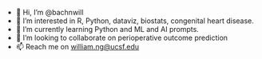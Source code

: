 - 👋 Hi, I’m @bachnwill
- 👀 I’m interested in R, Python, dataviz, biostats, congenital heart disease.
- 🌱 I’m currently learning Python and ML and AI prompts.
- 💞️ I’m looking to collaborate on perioperative outcome prediction
- 📫 Reach me on <william.ng@ucsf.edu>

<!---
bachnwill/bachnwill is a ✨ special ✨ repository because its `README.md` (this file) appears on your GitHub profile.
You can click the Preview link to take a look at your changes.
--->
